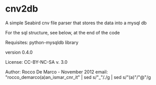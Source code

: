 cnv2db
======

 
 A simple Seabird cnv file parser that stores the data
 into a mysql db 

 For the sql structure, see below, at the end of the code 

 Requisites: python-mysqldb library

 version 0.4.0
 
 License: CC-BY-NC-SA v. 3.0
  
 Author:
 Rocco De Marco - November 2012
 email: "rocco_demarco(a)an_ismar_cnr_it" | sed s/"_"/\./g | sed s/"(a)"/"@"/g
